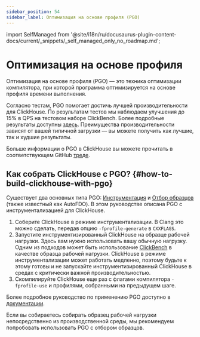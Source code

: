```yaml
---
sidebar_position: 54
sidebar_label: Оптимизация на основе профиля (PGO)
---
```

import SelfManaged from '@site/i18n/ru/docusaurus-plugin-content-docs/current/_snippets/_self_managed_only_no_roadmap.md';


# Оптимизация на основе профиля

Оптимизация на основе профиля (PGO) — это техника оптимизации компилятора, при которой программа оптимизируется на основе профиля времени выполнения.

Согласно тестам, PGO помогает достичь лучшей производительности для ClickHouse. По результатам тестов мы наблюдаем улучшения до 15% в QPS на тестовом наборе ClickBench. Более подробные результаты доступны [здесь](https://pastebin.com/xbue3HMU). Преимущества производительности зависят от вашей типичной загрузки — вы можете получить как лучшие, так и худшие результаты.

Больше информации о PGO в ClickHouse вы можете прочитать в соответствующем GitHub [треде](https://github.com/ClickHouse/ClickHouse/issues/44567).

## Как собрать ClickHouse с PGO? {#how-to-build-clickhouse-with-pgo}

Существует два основных типа PGO: [Инструментация](https://clang.llvm.org/docs/UsersManual.html#using-sampling-profilers) и [Отбор образцов](https://clang.llvm.org/docs/UsersManual.html#using-sampling-profilers) (также известный как AutoFDO). В этом руководстве описана PGO с инструментализацией для ClickHouse.

1. Соберите ClickHouse в режиме инструментализации. В Clang это можно сделать, передав опцию `-fprofile-generate` в `CXXFLAGS`.
2. Запустите инструментизированный ClickHouse на образце рабочей нагрузки. Здесь вам нужно использовать вашу обычную нагрузку. Одним из подходов может быть использование [ClickBench](https://github.com/ClickHouse/ClickBench) в качестве образца рабочей нагрузки. ClickHouse в режиме инструментализации может работать медленно, поэтому будьте к этому готовы и не запускайте инструментизированный ClickHouse в средах с критически важной производительностью.
3. Скомпилируйте ClickHouse еще раз с флагами компилятора `-fprofile-use` и профилями, собранными на предыдущем шаге.

Более подробное руководство по применению PGO доступно в [документации](https://clang.llvm.org/docs/UsersManual.html#profile-guided-optimization).

Если вы собираетесь собирать образец рабочей нагрузки непосредственно из производственной среды, мы рекомендуем попробовать использовать PGO с отбором образцов.
